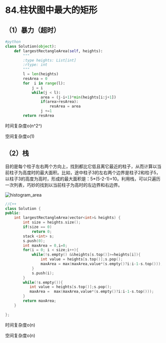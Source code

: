 

# 84.柱状图中最大的矩形

## （1）暴力（超时）

```python
#python
class Solution(object):
    def largestRectangleArea(self, heights):
        """
        :type heights: List[int]
        :rtype: int
        """
        l = len(heights)
        resArea = 0
        for  i in range(l):
            j = i
            while(j < l):
                area = (j-i+1)*min(heights[i:j+1])
                if(area>resArea):
                    resArea = area
                j +=1
        return resArea
```

时间复杂度o(n^2^)

空间复杂度o(1)



## （2）栈

​    目的是每个柱子左右两个方向上，找到都比它低且离它最近的柱子，从而计算以当前柱子为高度时的最大面积。比如，途中柱子3的左右两个边界是柱子2和柱子5，以柱子3的高度为高时，形成的最大面积是：5*(5-2-1)=10。利用栈，可以只遍历一次列表，巧妙的找到以当前柱子为高时的左边界和右边界。

![histogram_area](/Users/qinxiuxin/Downloads/histogram_area.png)



```C++
//C++
class Solution {
public:
    int largestRectangleArea(vector<int>& heights) {
        int size = heights.size();
        if(size == 0)
            return 0;
        stack <int> s;
        s.push(0);
        int maxArea = 0,i=0;
        for(i = 0; i < size;i++){
            while(!s.empty() &&heights[s.top()]>=heights[i]){
                int value = heights[s.top()];s.pop();
                maxArea = max(maxArea,value*(s.empty()?i:i-1-s.top()));
            }
            s.push(i);  
        }
        while(!s.empty()){
           int value = heights[s.top()];s.pop();
           maxArea =  max(maxArea,value*(s.empty()?i:i-1-s.top()));
        }
        return maxArea;
    }
    
};
```

时间复杂度o(n)

空间复杂度o(n)